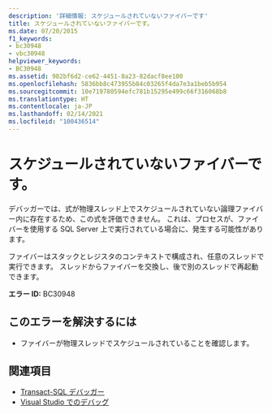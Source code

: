 ```yaml
---
description: '詳細情報: スケジュールされていないファイバーです'
title: スケジュールされていないファイバーです。
ms.date: 07/20/2015
f1_keywords:
- bc30948
- vbc30948
helpviewer_keywords:
- BC30948
ms.assetid: 982bf6d2-ce62-4451-8a23-82dacf8ee100
ms.openlocfilehash: 5836bb8c473955b84c03265f4da7e3a1beb5b954
ms.sourcegitcommit: 10e719780594efc781b15295e499c66f316068b8
ms.translationtype: HT
ms.contentlocale: ja-JP
ms.lasthandoff: 02/14/2021
ms.locfileid: "100436514"
---
```

# <a name="unscheduled-fiber"></a>スケジュールされていないファイバーです。

デバッガーでは、式が物理スレッド上でスケジュールされていない論理ファイバー内に存在するため、この式を評価できません。 これは、プロセスが、ファイバーを使用する SQL Server 上で実行されている場合に、発生する可能性があります。  
  
 ファイバーはスタックとレジスタのコンテキストで構成され、任意のスレッドで実行できます。 スレッドからファイバーを交換し、後で別のスレッドで再起動できます。  
  
 **エラー ID:** BC30948  
  
## <a name="to-correct-this-error"></a>このエラーを解決するには  
  
- ファイバーが物理スレッドでスケジュールされていることを確認します。  
  
## <a name="see-also"></a>関連項目

- [Transact-SQL デバッガー](/sql/ssms/scripting/transact-sql-debugger)
- [Visual Studio でのデバッグ](/visualstudio/debugger/debugger-feature-tour)
